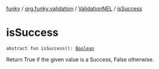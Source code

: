 [funky](../../index.md) / [org.funky.validation](../index.md) / [ValidationNEL](index.md) / [isSuccess](.)

# isSuccess

`abstract fun isSuccess(): `[`Boolean`](https://kotlinlang.org/api/latest/jvm/stdlib/kotlin/-boolean/index.html)

Return True if the given value is a Success, False otherwise.

